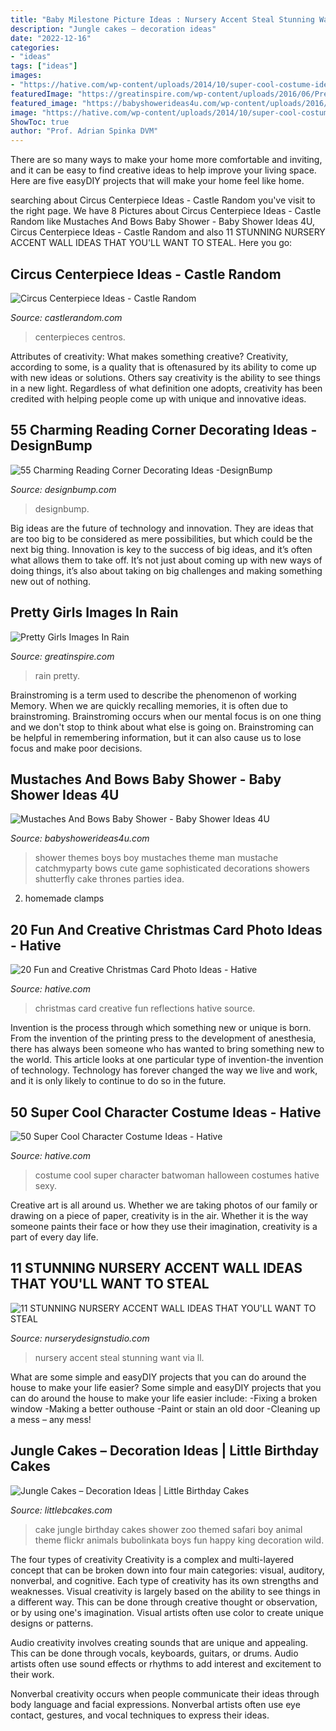 ```yaml
---
title: "Baby Milestone Picture Ideas : Nursery Accent Steal Stunning Want Via Ll"
description: "Jungle cakes – decoration ideas"
date: "2022-12-16"
categories:
- "ideas"
tags: ["ideas"]
images:
- "https://hative.com/wp-content/uploads/2014/10/super-cool-costume-ideas/30-batwoman-costume.jpg"
featuredImage: "https://greatinspire.com/wp-content/uploads/2016/06/Pretty-Girls-Images-In-Rain-3.jpg"
featured_image: "https://babyshowerideas4u.com/wp-content/uploads/2016/05/Sophisticated-Mustaches-And-Bows-Baby-Shower-Tall-Cake-600x899.jpg"
image: "https://hative.com/wp-content/uploads/2014/10/super-cool-costume-ideas/30-batwoman-costume.jpg"
ShowToc: true
author: "Prof. Adrian Spinka DVM"
---
```



There are so many ways to make your home more comfortable and inviting, and it can be easy to find creative ideas to help improve your living space. Here are five easyDIY projects that will make your home feel like home.

	

		
searching about Circus Centerpiece Ideas - Castle Random you've visit to the right page. We have 8 Pictures about Circus Centerpiece Ideas - Castle Random like Mustaches And Bows Baby Shower - Baby Shower Ideas 4U, Circus Centerpiece Ideas - Castle Random and also 11 STUNNING NURSERY ACCENT WALL IDEAS THAT YOU&#039;LL WANT TO STEAL. Here you go:
		
    
## Circus Centerpiece Ideas - Castle Random

<img loading=lazy src="https://castlerandom.com/wp-content/uploads/2019/11/Circus-Centerpiece-4.jpg" onerror="this.onerror=null;this.src='https://tse2.mm.bing.net/th?id=OIP.28KDYOnx30ltZdto053jQwHaJ4&amp;pid=15.1';" alt="Circus Centerpiece Ideas - Castle Random">

_Source: castlerandom.com_

>centerpieces centros. 

	

Attributes of creativity: What makes something creative?
Creativity, according to some, is a quality that is oftenasured by its ability to come up with new ideas or solutions. Others say creativity is the ability to see things in a new light. Regardless of what definition one adopts, creativity has been credited with helping people come up with unique and innovative ideas.

    
## 55 Charming Reading Corner Decorating Ideas -DesignBump

<img loading=lazy src="http://cdn.designbump.com/wp-content/uploads/2015/11/reading-corner-nook16.jpg" onerror="this.onerror=null;this.src='https://tse1.mm.bing.net/th?id=OIP.YM4eHyaZisHada0sFwrXkgHaLG&amp;pid=15.1';" alt="55 Charming Reading Corner Decorating Ideas -DesignBump">

_Source: designbump.com_

>designbump. 

	

Big ideas are the future of technology and innovation. They are ideas that are too big to be considered as mere possibilities, but which could be the next big thing. Innovation is key to the success of big ideas, and it’s often what allows them to take off. It’s not just about coming up with new ways of doing things, it’s also about taking on big challenges and making something new out of nothing.

    
## Pretty Girls Images In Rain

<img loading=lazy src="https://greatinspire.com/wp-content/uploads/2016/06/Pretty-Girls-Images-In-Rain-3.jpg" onerror="this.onerror=null;this.src='https://tse2.mm.bing.net/th?id=OIP.0BO5Tnfy1xHCkNBpyEE8kQHaLG&amp;pid=15.1';" alt="Pretty Girls Images In Rain">

_Source: greatinspire.com_

>rain pretty. 

	

Brainstroming is a term used to describe the phenomenon of working Memory. When we are quickly recalling memories, it is often due to brainstroming. Brainstroming occurs when our mental focus is on one thing and we don't stop to think about what else is going on. Brainstroming can be helpful in remembering information, but it can also cause us to lose focus and make poor decisions.

    
## Mustaches And Bows Baby Shower - Baby Shower Ideas 4U

<img loading=lazy src="https://babyshowerideas4u.com/wp-content/uploads/2016/05/Sophisticated-Mustaches-And-Bows-Baby-Shower-Tall-Cake-600x899.jpg" onerror="this.onerror=null;this.src='https://tse3.mm.bing.net/th?id=OIP.LDc9f1pqxYLtfHarzJMeCgHaLG&amp;pid=15.1';" alt="Mustaches And Bows Baby Shower - Baby Shower Ideas 4U">

_Source: babyshowerideas4u.com_

>shower themes boys boy mustaches theme man mustache catchmyparty bows cute game sophisticated decorations showers shutterfly cake thrones parties idea. 

	

2. homemade clamps

    
## 20 Fun And Creative Christmas Card Photo Ideas - Hative

<img loading=lazy src="https://hative.com/wp-content/uploads/2014/11/christmas-card-photo-ideas/2-christmas-card-photo-ideas.jpg" onerror="this.onerror=null;this.src='https://tse3.mm.bing.net/th?id=OIP.lk-JE-fr_N0mowTSW0LRmgHaLc&amp;pid=15.1';" alt="20 Fun and Creative Christmas Card Photo Ideas - Hative">

_Source: hative.com_

>christmas card creative fun reflections hative source. 

	

Invention is the process through which something new or unique is born. From the invention of the printing press to the development of anesthesia, there has always been someone who has wanted to bring something new to the world. This article looks at one particular type of invention-the invention of technology. Technology has forever changed the way we live and work, and it is only likely to continue to do so in the future.

    
## 50 Super Cool Character Costume Ideas - Hative

<img loading=lazy src="https://hative.com/wp-content/uploads/2014/10/super-cool-costume-ideas/30-batwoman-costume.jpg" onerror="this.onerror=null;this.src='https://tse2.mm.bing.net/th?id=OIP.OKnekT2OwZNeOfSmlhvEAAHaLI&amp;pid=15.1';" alt="50 Super Cool Character Costume Ideas - Hative">

_Source: hative.com_

>costume cool super character batwoman halloween costumes hative sexy. 

	

Creative art is all around us. Whether we are taking photos of our family or drawing on a piece of paper, creativity is in the air. Whether it is the way someone paints their face or how they use their imagination, creativity is a part of every day life.

    
## 11 STUNNING NURSERY ACCENT WALL IDEAS THAT YOU&#039;LL WANT TO STEAL

<img loading=lazy src="https://www.nurserydesignstudio.com/wp-content/uploads/2020/03/NURSERY-ACCENT-WALL-IDEAS-8.png" onerror="this.onerror=null;this.src='https://tse2.mm.bing.net/th?id=OIP.kxHKbFNW7VN3L6acjfR3ewHaLH&amp;pid=15.1';" alt="11 STUNNING NURSERY ACCENT WALL IDEAS THAT YOU&#039;LL WANT TO STEAL">

_Source: nurserydesignstudio.com_

>nursery accent steal stunning want via ll. 

	

What are some simple and easyDIY projects that you can do around the house to make your life easier?
Some simple and easyDIY projects that you can do around the house to make your life easier include: 
-Fixing a broken window 
-Making a better outhouse 
-Paint or stain an old door 
-Cleaning up a mess – any mess!

    
## Jungle Cakes – Decoration Ideas | Little Birthday Cakes

<img loading=lazy src="http://www.littlebcakes.com/wp-content/uploads/2014/01/Jungle-Cakes.jpg" onerror="this.onerror=null;this.src='https://tse1.mm.bing.net/th?id=OIP.XjsE-6s-_lLIZiy3qHm-ewHaJ4&amp;pid=15.1';" alt="Jungle Cakes – Decoration Ideas | Little Birthday Cakes">

_Source: littlebcakes.com_

>cake jungle birthday cakes shower zoo themed safari boy animal theme flickr animals bubolinkata boys fun happy king decoration wild. 

	

The four types of creativity
Creativity is a complex and multi-layered concept that can be broken down into four main categories: visual, auditory, nonverbal, and cognitive. Each type of creativity has its own strengths and weaknesses.
Visual creativity is largely based on the ability to see things in a different way. This can be done through creative thought or observation, or by using one's imagination. Visual artists often use color to create unique designs or patterns.

Audio creativity involves creating sounds that are unique and appealing. This can be done through vocals, keyboards, guitars, or drums. Audio artists often use sound effects or rhythms to add interest and excitement to their work.

Nonverbal creativity occurs when people communicate their ideas through body language and facial expressions. Nonverbal artists often use eye contact, gestures, and vocal techniques to express their ideas.

